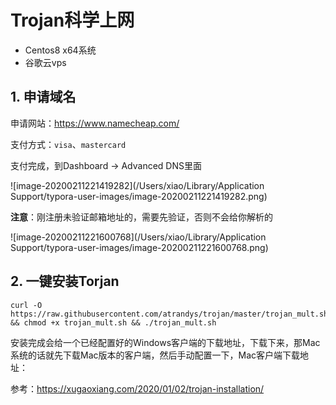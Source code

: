 # Trojan科学上网



* Centos8 x64系统
* 谷歌云vps



## 1. 申请域名

申请网站：https://www.namecheap.com/

支付方式：```visa```、```mastercard```



支付完成，到Dashboard -> Advanced DNS里面

![image-20200211221419282](/Users/xiao/Library/Application Support/typora-user-images/image-20200211221419282.png)



**注意**：刚注册未验证邮箱地址的，需要先验证，否则不会给你解析的

![image-20200211221600768](/Users/xiao/Library/Application Support/typora-user-images/image-20200211221600768.png)



## 2. 一键安装Torjan

```shell
curl -O https://raw.githubusercontent.com/atrandys/trojan/master/trojan_mult.sh && chmod +x trojan_mult.sh && ./trojan_mult.sh
```



安装完成会给一个已经配置好的Windows客户端的下载地址，下载下来，那Mac系统的话就先下载Mac版本的客户端，然后手动配置一下，Mac客户端下载地址：







参考：https://xugaoxiang.com/2020/01/02/trojan-installation/